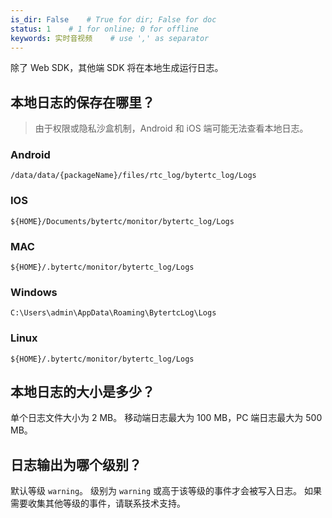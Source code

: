 ```yaml
---
is_dir: False    # True for dir; False for doc
status: 1    # 1 for online; 0 for offline
keywords: 实时音视频    # use ',' as separator
---
```


除了 Web SDK，其他端 SDK 将在本地生成运行日志。

## 本地日志的保存在哪里？
> 由于权限或隐私沙盒机制，Android 和 iOS 端可能无法查看本地日志。
### Android
```
/data/data/{packageName}/files/rtc_log/bytertc_log/Logs
```
### IOS 
```
${HOME}/Documents/bytertc/monitor/bytertc_log/Logs
```
### MAC
```
${HOME}/.bytertc/monitor/bytertc_log/Logs 
```
### Windows
```
C:\Users\admin\AppData\Roaming\BytertcLog\Logs
```
### Linux
```
${HOME}/.bytertc/monitor/bytertc_log/Logs
```

## 本地日志的大小是多少？
单个日志文件大小为 2 MB。
移动端日志最大为 100 MB，PC 端日志最大为 500 MB。

## 日志输出为哪个级别？
默认等级 `warning`。
级别为 `warning` 或高于该等级的事件才会被写入日志。
如果需要收集其他等级的事件，请联系技术支持。
